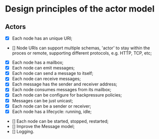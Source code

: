 # Design principles of the actor model

## Actors

- [x] Each node has an unique URI;
- [] Node URIs can support multiple schemas, 'actor' to stay within the proces or remote, supporting different protocols, e.g. HTTP, TCP, etc;
- [X] Each node has a mailbox;
- [X] Each node can emit messages;
- [X] Each node can send a message to itself;
- [X] Each node can receive messages;
- [X] Each message has the sender and receiver address;
- [X] Each node consumes messages from its mailbox;
- [X] Each node can be configure for backpressure policies;
- [X] Messages can be just unicast;
- [X] Each node can be a sender or receiver;
- [X] Each node has a lifecycle: running, idle;
- [] Each node can be started, stopped, restarted;
- [] Improve the Message model;
- [] Logging.

